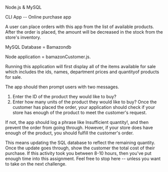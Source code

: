 Node.js & MySQL

CLI App -- Online purchase app

A user can place orders with this app from the list of available products. After the order is placed, the amount will be decreased in the stock from the store's inventory. 

MySQL Database = Bamazondb

Node application = bamazonCustomer.js. 

Running this application will first display all of the items available for sale which includes the ids, names, department prices and quantityof products for sale.

The app should then prompt users with two messages.
1. Enter the ID of the product they would like to buy?
2. Enter how many units of the product they would like to buy?
Once the customer has placed the order, your application should check if your store has enough of the product to meet the customer's request.

If not, the app should log a phrase like Insufficient quantity!, and then prevent the order from going through.
However, if your store does have enough of the product, you should fulfill the customer's order.

This means updating the SQL database to reflect the remaining quantity.
Once the update goes through, show the customer the total cost of their purchase.
If this activity took you between 8-10 hours, then you've put enough time into this assignment. Feel free to stop here -- unless you want to take on the next challenge.